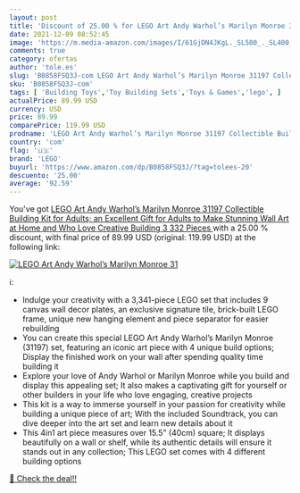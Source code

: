 ```yaml
---
layout: post
title: 'Discount of 25.00 % for LEGO Art Andy Warhol’s Marilyn Monroe 31'
date: 2021-12-09 08:52:45
image: 'https://m.media-amazon.com/images/I/61GjDN4JKgL._SL500_._SL400_.jpg'
comments: true
category: ofertas
author: 'tole.es'
slug: 'B0858FSQ3J-com LEGO Art Andy Warhol’s Marilyn Monroe 31197 Collectible...'
sku: 'B0858FSQ3J-com'
tags: [ 'Building Toys','Toy Building Sets','Toys & Games','lego', ]
actualPrice: 89.99 USD
currency: USD
price: 89.99
comparePrice: 119.99 USD
prodname: 'LEGO Art Andy Warhol’s Marilyn Monroe 31197 Collectible Building Kit for Adults; an Excellent Gift for Adults to Make Stunning Wall Art at Home and Who Love Creative Building  3 332 Pieces '
country: 'com'
flag: '🇺🇸'
brand: 'LEGO'
buyurl: 'https://www.amazon.com/dp/B0858FSQ3J/?tag=tolees-20'
descuento: '25.00'
average: '92.59'
---
```


You've got [LEGO Art Andy Warhol’s Marilyn Monroe 31197 Collectible Building Kit for Adults; an Excellent Gift for Adults to Make Stunning Wall Art at Home and Who Love Creative Building  3 332 Pieces ](https://www.amazon.com/dp/B0858FSQ3J/?tag=tolees-20) with a  25.00 % discount, with final price of 89.99 USD (original: 119.99 USD) at the following link:

[![LEGO Art Andy Warhol’s Marilyn Monroe 31](https://m.media-amazon.com/images/I/61GjDN4JKgL._SL500_._SL400_.jpg)](https://www.amazon.com/dp/B0858FSQ3J/?tag=tolees-20)

ℹ️:

- Indulge your creativity with a 3,341-piece LEGO set that includes 9 canvas wall decor plates, an exclusive signature tile, brick-built LEGO frame, unique new hanging element and piece separator for easier rebuilding
- You can create this special LEGO Art Andy Warhol’s Marilyn Monroe (31197) set, featuring an iconic art piece with 4 unique build options; Display the finished work on your wall after spending quality time building it
- Explore your love of Andy Warhol or Marilyn Monroe while you build and display this appealing set; It also makes a captivating gift for yourself or other builders in your life who love engaging, creative projects
- This kit is a way to immerse yourself in your passion for creativity while building a unique piece of art; With the included Soundtrack, you can dive deeper into the art set and learn new details about it
- This 4in1 art piece measures over 15.5” (40cm) square; It displays beautifully on a wall or shelf, while its authentic details will ensure it stands out in any collection; This LEGO set comes with 4 different building options

[🛒 Check the deal!!](https://www.amazon.com/dp/B0858FSQ3J/?tag=tolees-20)
